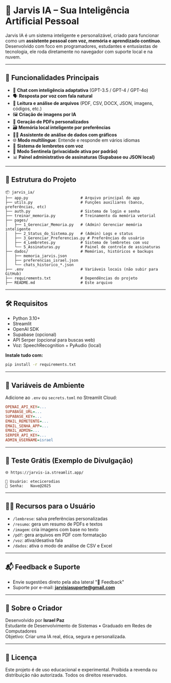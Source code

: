 # 🤖 Jarvis IA – Sua Inteligência Artificial Pessoal

Jarvis IA é um sistema inteligente e personalizável, criado para funcionar como um **assistente pessoal com voz, memória e aprendizado contínuo**. Desenvolvido com foco em programadores, estudantes e entusiastas de tecnologia, ele roda diretamente no navegador com suporte local e na nuvem.

---

## 🚀 Funcionalidades Principais

- 🧠 **Chat com inteligência adaptativa** (GPT-3.5 / GPT-4 / GPT-4o)
- 🗣️ **Resposta por voz com fala natural**
- 📂 **Leitura e análise de arquivos** (PDF, CSV, DOCX, JSON, imagens, códigos, etc.)
- 🖼️ **Criação de imagens por IA**
- 🧾 **Geração de PDFs personalizados**
- 🗃️ **Memória local inteligente por preferências**
- 🧑‍🎓 **Assistente de análise de dados com gráficos**
- 🌐 **Modo multilíngue**: Entende e responde em vários idiomas
- 📜 **Sistema de lembretes com voz**
- 🔐 **Modo Sentinela (privacidade ativa por padrão)**
- 📊 **Painel administrativo de assinaturas (Supabase ou JSON local)**

---

## 📁 Estrutura do Projeto

```
📦 jarvis_ia/
├── app.py                       # Arquivo principal do app
├── utils.py                     # Funções auxiliares (banco, preferências, etc)
├── auth.py                      # Sistema de login e senha
├── treinar_memoria.py           # Treinamento da memória vetorial
├── pages/
│   ├── 1_Gerenciar_Memoria.py   # (Admin) Gerenciar memória inteligente
│   ├── 2_Status_do_Sistema.py   # (Admin) Logs e status
│   ├── 3_Gerenciar_Preferencias.py # Preferências do usuário
│   ├── 4_Lembretes.py           # Sistema de lembretes com voz
│   └── 5_Assinaturas.py         # Painel de controle de assinaturas
├── dados/                       # Memórias, históricos e backups
│   ├── memoria_jarvis.json
│   ├── preferencias_israel.json
│   └── chats_historico_*.json
├── .env                         # Variáveis locais (não subir para GitHub)
├── requirements.txt             # Dependências do projeto
├── README.md                    # Este arquivo
```

---

## 🛠️ Requisitos

- Python 3.10+
- Streamlit
- OpenAI SDK
- Supabase (opcional)
- API Serper (opcional para buscas web)
- Voz: SpeechRecognition + PyAudio (local)

**Instale tudo com:**

```bash
pip install -r requirements.txt
```

---

## 🔐 Variáveis de Ambiente

Adicione ao `.env` ou `secrets.toml` no Streamlit Cloud:

```ini
OPENAI_API_KEY=...
SUPABASE_URL=...
SUPABASE_KEY=...
EMAIL_REMETENTE=...
EMAIL_SENHA_APP=...
EMAIL_ADMIN=...
SERPER_API_KEY=...
ADMIN_USERNAME=israel
```

---

## 🧪 Teste Grátis (Exemplo de Divulgação)

```
🌐 https://jarvis-ia.streamlit.app/

👤 Usuário: etecicerodias
🔐 Senha:   Nave@2025
```

---

## 🧑‍💼 Recursos para o Usuário

- `/lembrese`: salva preferências personalizadas
- `/resumo`: gera um resumo de PDFs e textos
- `/imagem`: cria imagens com base no texto
- `/pdf`: gera arquivos em PDF com formatação
- `/voz`: ativa/desativa fala
- `/dados`: ativa o modo de análise de CSV e Excel

---

## 📬 Feedback e Suporte

- Envie sugestões direto pela aba lateral "💬 Feedback"
- Suporte por e-mail: **jarvisiasuporte@gmail.com**

---

## 📢 Sobre o Criador

Desenvolvido por **Israel Paz**  
Estudante de Desenvolvimento de Sistemas • Graduado em Redes de Computadores  
Objetivo: Criar uma IA real, ética, segura e personalizada.

---

## 📜 Licença

Este projeto é de uso educacional e experimental. Proibida a revenda ou distribuição não autorizada. Todos os direitos reservados.